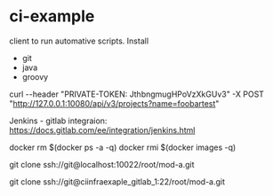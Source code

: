 # ci-example

client to run automative scripts.
Install
- git
- java
- groovy

curl --header "PRIVATE-TOKEN: JthbngmugHPoVzXkGUv3" -X POST "http://127.0.0.1:10080/api/v3/projects?name=foobartest"

Jenkins - gitlab integraion: 
https://docs.gitlab.com/ee/integration/jenkins.html

docker rm $(docker ps -a -q)
docker rmi $(docker images -q)

git clone ssh://git@localhost:10022/root/mod-a.git

git clone ssh://git@ciinfraexaple_gitlab_1:22/root/mod-a.git